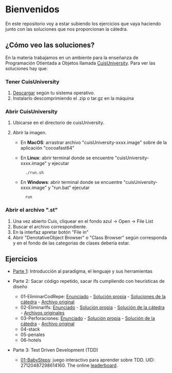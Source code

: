 # Bienvenidos

En este repositorio voy a estar subiendo los ejercicios que vaya haciendo junto con las soluciones que nos proporcionan la cátedra.

## ¿Cómo veo las soluciones?

En la materia trabajamos en un ambiente para la enseñanza de Programación Otientada a Objetos llamada [CuisUniversity](https://www.isw2.com.ar/cuisuniversity). Para ver las soluciones hay que:

### Tener CuisUniversity 

1. [Descargar](https://sites.google.com/view/cuis-university/descargas?authuser=0) según tu sistema operativo. 
2. Instalarlo descomprimiendo el .zip o tar.gz en la máquina

### Abrir CuisUniversity

1. Ubicarse en el directorio de cuisUniversity.
2. Abrir la imagen.
    
    * En **MacOS**: arrastrar archivo "cuisUniversity-xxxx.image" sobre de la aplicación "cocoafast64"
    * En **Linux**: abrir terminal donde se encuentre "cuisUniversity-xxxx.image" y ejecutar 

            ./run.sh 

    * En **Windows**: abrir terminal donde se encuentre "cuisUniversity-xxxx.image" y "run.bat" ejecutar

            run

### Abrir el archivo ".st"

1. Una vez abierto Cuis, cliquear en el fondo azul -> Open -> File List
2. Buscar el archivo correspondiente.
3. En la interfaz apretar botón "File in"
4. Abrir "DenotativeObject Browser" o "Class Browser" según corresponda y en el fondo de las categorias de clases debería estar.

## Ejercicios

* [Parte 1](/Ejercicios/Parte1/): Introducción al paradigma, el lenguaje y sus herramientas
* Parte 2: Sacar código repetido, sacar ifs cumpliendo con heurísticas de diseño

    * 01-EliminarCodRepe: [Enunciado](/Ejercicios/Parte2/01-EliminarCodRepe/) - [Solución propia](/Ejercicios/Parte2/01-EliminarCodRepe/CodigoRepetido-Ejercicio.st) - [Soluciones de la cátedra](/Ejercicios/Parte2/01-EliminarCodRepe/Soluciones/) - [Archivo original](/Ejercicios/Parte2/01-EliminarCodRepe/[Ori]CodigoRepetido-Ejercicio.st)
    * 02-EliminarIfs: [Enunciado](/Ejercicios/Parte2/02-EliminarIfs/) - [Solución propia](/Ejercicios/Parte2/02-EliminarIfs/Resolución/) - [Solución de la cátedra](/Ejercicios/Parte2/02-EliminarIfs/Solución/) - [Archivos originales](/Ejercicios/Parte2/02-EliminarIfs/Original/) 
    * 03-Perforaciones: [Enunciado](/Ejercicios/Parte2/03-Perforaciones/Enunciado-ISW1-Perforaciones.pdf) - [Solución propia](/Ejercicios/Parte2/03-Perforaciones/ISW1-Perforaciones.st) - [Solución de la cátedra](/Ejercicios/Parte2/03-Perforaciones/[Solucion]ISW1-Perforaciones.st) - [Archivo original](/Ejercicios/Parte2/03-Perforaciones/[Ori]ISW1-Perforaciones.st)
    * 04-stack
    * 05-penales
    * 06-hotels

* Parte 3: Test Driven Development (TDD)
    
    * [01-BabySteps](/Ejercicios/Parte3/01-BabySteps/): juego interactivo para aprender sobre TDD. UID: 27120487298614160. The online [leaderboard](http://babysteps.isw2.com.ar/).
